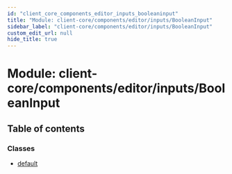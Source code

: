 ```yaml
---
id: "client_core_components_editor_inputs_booleaninput"
title: "Module: client-core/components/editor/inputs/BooleanInput"
sidebar_label: "client-core/components/editor/inputs/BooleanInput"
custom_edit_url: null
hide_title: true
---
```


# Module: client-core/components/editor/inputs/BooleanInput

## Table of contents

### Classes

- [default](../classes/client_core_components_editor_inputs_booleaninput.default.md)
